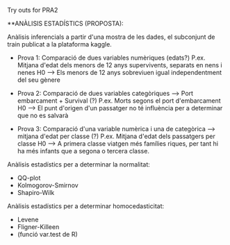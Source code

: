 Try outs for PRA2


**ANÀLISIS ESTADÍSTICS (PROPOSTA):

Anàlisis inferencials a partir d'una mostra de les dades, el subconjunt de train publicat a la plataforma kaggle.

* Prova 1: Comparació de dues variables numèriques (edats?)
           P.ex. Mitjana d'edat dels menors de 12 anys supervivents, separats en nens i nenes
           H0 --> Els menors de 12 anys sobreviuen igual independentment del seu gènere

* Prova 2: Comparació de dues variables categòriques --> Port embarcament + Survival (?)
           P.ex. Morts segons el port d'embarcament
           H0 --> El punt d'origen d'un passatger no té influència per a determinar que no es salvarà
           
* Prova 3: Comparació d'una variable numèrica i una de categòrica --> mitjana d'edat per classe (?)
           P.ex. Mitjana d'edat dels passatgers per classe
           H0 --> A primera classe viatgen més famílies riques, per tant hi ha més infants que a segona o tercera classe.

Anàlisis estadístics per a determinar la normalitat:
* QQ-plot
* Kolmogorov-Smirnov
* Shapiro-Wilk

Anàlisis estadístics per a determinar homocedasticitat:
* Levene
* Fligner-Killeen
* (funció var.test de R)
